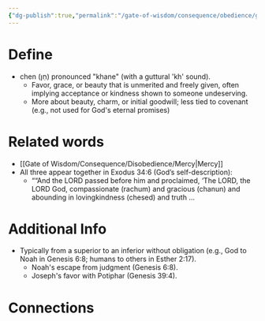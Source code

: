 ```yaml
---
{"dg-publish":true,"permalink":"/gate-of-wisdom/consequence/obedience/grace/","tags":["#GateWisdom","#ConcequenceObedience"]}
---
```


# Define
- chen (חֵן) pronounced "khane" (with a guttural 'kh' sound).
	- Favor, grace, or beauty that is unmerited and freely given, often implying acceptance or kindness shown to someone undeserving. 
	- More about beauty, charm, or initial goodwill; less tied to covenant (e.g., not used for God's eternal promises)

# Related words
- [[Gate of Wisdom/Consequence/Disobedience/Mercy\|Mercy]]
- All three appear together in Exodus 34:6 (God’s self-description):
	- ““And the LORD passed before him and proclaimed, ‘The LORD, the LORD God,  compassionate (rachum) and gracious (chanun) and abounding in lovingkindness (chesed) and truth ... 

# Additional Info
- Typically from a superior to an inferior without obligation (e.g., God to Noah in Genesis 6:8; humans to others in Esther 2:17).
	- Noah's escape from judgment (Genesis 6:8). 
	- Joseph's favor with Potiphar (Genesis 39:4).

# Connections

